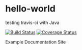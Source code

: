 # hello-world
testing travis-ci with Java

[![Build Status](https://travis-ci.org/chemdrew/hello-world.svg)](https://travis-ci.org/chemdrew/hello-world)
[![Coverage Status](https://img.shields.io/coveralls/chemdrew/hello-world.svg)](https://coveralls.io/github/chemdrew/hello-world)

Example Documentation Site
